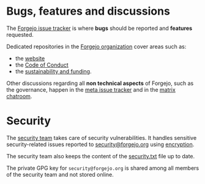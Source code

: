 # Bugs, features and discussions

The [Forgejo issue tracker](https://codeberg.org/forgejo/forgejo/issues) is where **bugs** should be reported and **features** requested.

Dedicated repositories in the [Forgejo organization](https://codeberg.org/forgejo) cover areas such as:
- the [website](https://codeberg.org/forgejo/website)
- the [Code of Conduct](https://codeberg.org/forgejo/code-of-conduct)
- the [sustainability and funding](https://codeberg.org/forgejo/sustainability).

Other discussions regarding all **non technical aspects** of Forgejo, such as the governance, happen in the [meta issue tracker](https://codeberg.org/forgejo/meta/issues) and in the [matrix chatroom](https://matrix.to/#/#forgejo-chat:matrix.org).

# Security

The [security team](https://codeberg.org/forgejo/meta/src/branch/readme/TEAMS.md#security) takes care of security vulnerabilities. It handles sensitive security-related issues reported to [security@forgejo.org](mailto:security@forgejo.org) using [encryption](https://keyoxide.org/security@forgejo.org).

The security team also keeps the content of the [security.txt](https://codeberg.org/forgejo/website/src/branch/main/public/.well-known/security.txt) file up to date.

The private GPG key for `security@forgejo.org` is shared among all members of the security team and not stored online.
